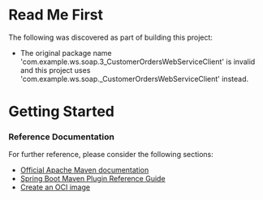 # Read Me First
The following was discovered as part of building this project:

* The original package name 'com.example.ws.soap.3_CustomerOrdersWebServiceClient' is invalid and this project uses 'com.example.ws.soap._CustomerOrdersWebServiceClient' instead.

# Getting Started

### Reference Documentation
For further reference, please consider the following sections:

* [Official Apache Maven documentation](https://maven.apache.org/guides/index.html)
* [Spring Boot Maven Plugin Reference Guide](https://docs.spring.io/spring-boot/docs/2.3.1.RELEASE/maven-plugin/reference/html/)
* [Create an OCI image](https://docs.spring.io/spring-boot/docs/2.3.1.RELEASE/maven-plugin/reference/html/#build-image)

